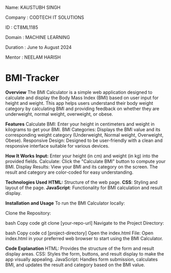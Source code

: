 Name: KAUSTUBH SINGH

Company : CODTECH IT SOLUTIONS

ID : CT8ML1185

Domain : MACHINE LEARNING

Duration : June to August 2024

Mentor : NEELAM HARISH

# BMI-Tracker
**Overview**
The BMI Calculator is a simple web application designed to calculate and display the Body Mass Index (BMI) based on user input for height and weight. This app helps users understand their body weight category by calculating BMI and providing feedback on whether they are underweight, normal weight, overweight, or obese.

**Features**
Calculate BMI: Enter your height in centimeters and weight in kilograms to get your BMI.
BMI Categories: Displays the BMI value and its corresponding weight category (Underweight, Normal weight, Overweight, Obese).
Responsive Design: Designed to be user-friendly with a clean and responsive interface suitable for various devices.

**How It Works**
**Input:** Enter your height (in cm) and weight (in kg) into the provided fields.
Calculate: Click the "Calculate BMI" button to compute your BMI.
Display Results: View your BMI and its category on the screen. The result and category are color-coded for easy understanding.

**Technologies Used**
**HTML:** Structure of the web page.
**CSS**: Styling and layout of the page.
**JavaScript**: Functionality for BMI calculation and result display.

**Installation and Usage**
To run the BMI Calculator locally:

Clone the Repository:

bash
Copy code
git clone [your-repo-url]
Navigate to the Project Directory:

bash
Copy code
cd [project-directory]
Open the index.html File:
Open index.html in your preferred web browser to start using the BMI Calculator.

**Code Explanation**
HTML: Provides the structure of the form and result display areas.
CSS: Styles the form, buttons, and result display to make the app visually appealing.
JavaScript: Handles form submission, calculates BMI, and updates the result and category based on the BMI value.

